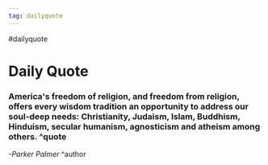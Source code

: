 ```yaml
---
tag: dailyquote
---
```


#dailyquote

# Daily Quote

### America's freedom of religion, and freedom from religion, offers every wisdom tradition an opportunity to address our soul-deep needs: Christianity, Judaism, Islam, Buddhism, Hinduism, secular humanism, agnosticism and atheism among others. ^quote
*-Parker Palmer* ^author
